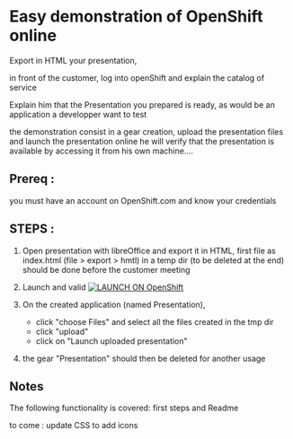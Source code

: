 Easy demonstration of OpenShift online
======================================
Export in HTML your presentation, 

in front of the customer, log into openShift and explain the catalog of service

Explain him that the Presentation you prepared is ready, as would be an application a developper want to test

the demonstration consist in a gear creation, upload the presentation files and launch the presentation online
	he will verify that the presentation is available by accessing it from his own machine....


Prereq :
--------
   you must have an account on OpenShift.com and know your credentials


STEPS : 
-------

1)  Open presentation with libreOffice and export it in HTML, first file as index.html (file > export > hmtl) in a temp dir (to be deleted at the end)
should be done before the customer meeting

2) Launch and valid  [![LAUNCH ON OpenShift](http://people.redhat.com/lpierson/openshift.svg)](https://openshift.redhat.com/app/console/application_type/custom?&cartridges%5B%5D=php-5.4&initial_git_url=https://github.com/lucpierson/PHP-prz.git&name=Presentation)


3) On the created application (named Presentation), 
   - click "choose Files"  and select all the files created in the tmp dir 
   - click "upload"
   - click on "Launch uploaded presentation"


4) the gear "Presentation" should then be deleted for another usage


Notes
-----
The following functionality is covered:
    first steps and Readme

to come : update CSS to add icons 


